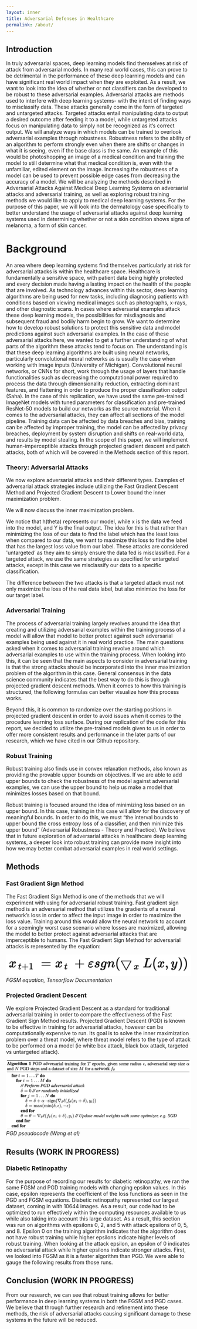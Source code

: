 ```yaml
---
layout: inner
title: Adversarial Defenses in Healthcare
permalink: /about/
---
```

## Introduction

In truly adversarial spaces, deep learning models find themselves at risk of attack from adversarial models. In many real world cases, this can prove to be detrimental in the performance of these deep learning models and can have significant real world impact when they are exploited. As a result, we want to look into the idea of whether or not classifiers can be developed to be robust to these adversarial examples.
Adversarial attacks are methods used to interfere with deep learning systems- with the intent of finding ways to misclassify data. These attacks generally come in the form of targeted and untargeted attacks. Targeted attacks entail manipulating data to output a desired outcome after feeding it to a model, while untargeted attacks focus on manipulating data to simply not be recognized as it’s correct output.
We will analyze ways in which models can be trained to overlook adversarial examples through robustness. Robustness refers to the ability of an algorithm to perform strongly even when there are shifts or changes in what it is seeing, even if the base class is the same. An example of this would be photoshopping an image of a medical condition and training the model to still determine what that medical condition is, even with the unfamiliar, edited element on the image. Increasing the robustness of a model can be used to prevent possible edge cases from decreasing the accuracy of a model. We will be analyzing the methods described in Adversarial Attacks Against Medical Deep Learning Systems on adversarial attacks and adversarial training, as well as exploring robust training methods we would like to apply to medical deep learning systems. For the purpose of this paper, we will look into the dermatology case specifically to better understand the usage of adversarial attacks against deep learning systems used in determining whether or not a skin condition shows signs of melanoma, a form of skin cancer. 


# Background

An area where deep learning systems find themselves particularly at risk for adversarial attacks is within the healthcare space. Healthcare is fundamentally a sensitive space, with patient data being highly protected and every decision made having a lasting impact on the health of the people that are involved. As technology advances within this sector, deep learning algorithms are being used for new tasks, including diagnosing patients with conditions based on viewing medical images such as photographs, x-rays, and other diagnostic scans. In cases where adversarial examples attack these deep learning models, the possibilities for misdiagnosis and subsequent fraud and bodily harm begin to grow. We want to determine how to develop robust solutions to protect this sensitive data and model predictions against such adversarial examples. 
In the case of these adversarial attacks here, we wanted to get a further understanding of what parts of the algorithm these attacks tend to focus on. The understanding is that these deep learning algorithms are built using neural networks, particularly convolutional neural networks as is usually the case when working with image inputs (University of Michigan). Convolutional neural networks, or CNNs for short, work through the usage of layers that handle functionalities such as decreasing the computational power required to process the data through dimensionality reduction, extracting dominant features, and flattening in order to produce the proper classification output (Saha). In the case of this replication, we have used the same pre-trained ImageNet models with tuned parameters for classification and pre-trained ResNet-50 models to build our networks as the source material.
When it comes to the adversarial attacks, they can affect all sections of the model pipeline. Training data can be affected by data breaches and bias, training can be affected by improper training, the model can be affected by privacy breaches, deployment by system disruption and shifts on real-world data, and results by model stealing. In the scope of this paper, we will implement human-imperceptible attacks through projected gradient descent and patch attacks, both of which will be covered in the Methods section of this report. 

### Theory: Adversarial Attacks 

We now explore adversarial attacks and their different types. Examples of adversarial attack strategies include utilizing the Fast Gradient Descent Method and Projected Gradient Descent to Lower bound the inner maximization problem. 

We will now discuss the inner maximization problem.

We notice that h(theta) represents our model, while x is the data we feed into the model, and Y is the final output. The idea for this is that rather than minimizing the loss of our data to find the label which has the least loss when compared to our data, we want to maximize this loss to find the label that has the largest loss value from our label.
These attacks are considered 'untargeted’ as they aim to simply ensure the data fed is misclassified. For a targeted attack, we use the same strategies as specified for untargeted attacks, except in this case we misclassify our data to a specific classification. 

The difference between the two attacks is that a targeted attack must not only maximize the loss of the real data label, but also minimize the loss for our target label. 
	
### Adversarial Training

The process of adversarial training largely revolves around the idea that creating and utilizing adversarial examples within the training process of a model will allow that model to better protect against such adversarial examples being used against it in real world practice. The main questions asked when it comes to adversarial training revolve around which adversarial examples to use within the training process. When looking into this, it can be seen that the main aspects to consider in adversarial training is that the strong attacks should be incorporated into the inner maximization problem of the algorithm in this case. General consensus in the data science community indicates that the best way to do this is through projected gradient descent methods. When it comes to how this training is structured, the following formulas can better visualize how this process works.

Beyond this, it is common to randomize over the starting positions in projected gradient descent in order to avoid issues when it comes to the ​​procedure learning loss surface. During our replication of the code for this report, we decided to utilize the pre-trained models given to us in order to offer more consistent results and performance in the later parts of our research, which we have cited in our Github repository.     

### Robust Training
Robust training also finds use in convex relaxation methods, also known as providing the provable upper bounds on objectives. If we are able to add upper bounds to check the robustness of the model against adversarial examples, we can use the upper bound to help us make a model that minimizes losses based on that bound. 

Robust training is focused around the idea of minimizing loss based on an upper bound. In this case, training in this case will allow for the discovery of meaningful bounds. In order to do this, we must “the interval bounds to upper bound the cross entropy loss of a classifier, and then minimize this upper bound” (Adversarial Robustness - Theory and Practice). We believe that in future exploration of adversarial attacks in healthcare deep learning systems, a deeper look into robust training can provide more insight into how we may better combat adversarial examples in real world settings. 

## Methods

### Fast Gradient Sign Method

The Fast Gradient Sign Method is one of the methods that we will experiment with using for adversarial robust training. Fast gradient sign method is an adversarial method that utilizes the gradients of a neural network’s loss in order to affect the input image in order to maximize the loss value. Training around this would allow the neural network to account for a seemingly worst case scenario where losses are maximized, allowing the model to better protect against adversarial attacks that are imperceptible to humans. The Fast Gradient Sign Method for adversarial attacks is represented by the equation: 

![alt text](https://github.com/medicalA15/medicalA15.github.io/blob/gh-pages/img/FGSM.png?raw=true)
*FGSM equation, Tensorflow Documentation*

### Projected Gradient Descent

We explore Projected Gradient Descent as a standard for traditional adversarial training in order to compare the effectiveness of the Fast Gradient Sign Method results. Projected Gradient Descent (PGD) is known to be effective in training for adversarial attacks, however can be computationally expensive to run. Its goal is to solve the inner maximization problem over a threat model, where threat model refers to the type of attack to be performed on a model (ie white box attack, black box attack, targeted vs untargeted attack). 

![alt text](https://github.com/medicalA15/medicalA15.github.io/blob/gh-pages/img/PGD.png?raw=true)
*PGD pseudocode (Wang et al)*

## Results (WORK IN PROGRESS)

### Diabetic Retinopathy

For the purpose of recording our results for diabetic retinopathy, we ran the same FGSM and PGD training models with changing epsilon values. In this case, epsilon represents the coefficient of the loss functions as seen in the PGD and FGSM equations. Diabetic retinopathy represented our largest dataset, coming in with 10644 images. As a result, our code had to be optimized to run effectively within the computing resources available to us while also taking into account this large dataset. As a result, this section was run on algorithms with epsilons 0, 2, and 5 with attack epsilons of 0, 5, and 8. Epsilon 0 on the training algorithm indicates that the algorithm does not have robust training while higher epsilons indicate higher levels of robust training. When looking at the attack epsilon, an epsilon of 0 indicates no adversarial attack while higher epsilons indicate stronger attacks. First, we looked into FGSM as it is a faster algorithm than PGD. We were able to gauge the following results from those runs. 


## Conclusion (WORK IN PROGRESS)

From our research, we can see that robust training allows for better performance in deep learning systems in both the FGSM and PGD cases. We believe that through further research and refinement into these methods, the risk of adversarial attacks causing significant damage to these systems in the future will be reduced.
